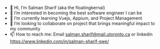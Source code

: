 - 👋 Hi, I’m Salman Sharif (aka the floatingkernal)
- 👀 I’m interested in becoming the best software engineer I can be
- 🌱 I’m currently learning Vuejs, Appium, and Project Management
- 💞️ I’m looking to collaborate on project that brings meaningful impact to my community
- 📫 How to reach me: Email salman.sharif@mail.utoronto.ca or linkedin https://www.linkedin.com/in/salman-sharif-swe/

<!---
floatingkernal/floatingkernal is a ✨ special ✨ repository because its `README.md` (this file) appears on your GitHub profile.
You can click the Preview link to take a look at your changes.
--->
